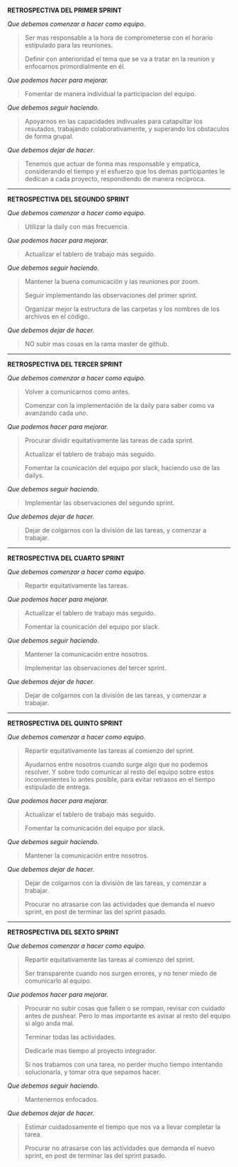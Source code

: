 **RETROSPECTIVA DEL PRIMER SPRINT**
>
*Que debemos comenzar a hacer como equipo.*
>Ser mas responsable a la hora de comprometerse con el horario estipulado para las reuniones.
>
>Definir con anterioridad el tema que se va a tratar en la reunion y enfocarnos primordialmente en él.
>
*Que podemos hacer para mejorar.*
>Fomentar de manera individual la participacion del equipo.
>
*Que debemos seguir haciendo.*
>Apoyarnos en las capacidades indivuales para catapultar los resutados, trabajando colaborativamente, y superando los obstaculos de forma grupal.
>
*Que debemos dejar de hacer*.
>Tenemos que actuar de forma mas responsable y empatica, considerando el tiempo y el esfuerzo que los demas participantes le dedican a cada proyecto, respondiendo de manera recíproca.
>
>
_____________
>
**RETROSPECTIVA DEL SEGUNDO SPRINT**
>
*Que debemos comenzar a hacer como equipo.*
>Utilizar la daily con más frecuencia.
>
*Que podemos hacer para mejorar.*
>Actualizar el tablero de trabajo más seguido.
>
*Que debemos seguir haciendo.*
>Mantener la buena comunicación y las reuniones por zoom.
>
>Seguir implementando las observaciones del primer sprint.
>
>Organizar mejor la estructura de las carpetas y los nombres de los archivos en el código.
>
*Que debemos dejar de hacer.*
>NO subir mas cosas en la rama master de github.
>
>
_____________
>
**RETROSPECTIVA DEL TERCER SPRINT**
>
*Que debemos comenzar a hacer como equipo.*
>Volver a comunicarnos como antes.
>
>Comenzar con la implementación de la daily para saber como va avanzando cada uno.
>
*Que podemos hacer para mejorar.*
>Procurar dividir equitativamente las tareas de cada sprint.
>
>Actualizar el tablero de trabajo más seguido.
>
>Fomentar la counicación del equipo por slack, haciendo uso de las dailys.
>
*Que debemos seguir haciendo.*
>Implementar las observaciones del segundo sprint.
>
*Que debemos dejar de hacer.*
>Dejar de colgarnos con la división de las tareas, y comenzar a trabajar.
>
>
_____________
>
**RETROSPECTIVA DEL CUARTO SPRINT**
>
*Que debemos comenzar a hacer como equipo.*
>Repartir equitativamente las tareas.
>
*Que podemos hacer para mejorar.*
>Actualizar el tablero de trabajo más seguido.
>
>Fomentar la counicación del equipo por slack.
>
*Que debemos seguir haciendo.*
>Mantener la comunicación entre nosotros.
>
>Implementar las observaciones del tercer sprint.
>
*Que debemos dejar de hacer.*
>Dejar de colgarnos con la división de las tareas, y comenzar a trabajar.
>
>
_____________
>
**RETROSPECTIVA DEL QUINTO SPRINT**
>
*Que debemos comenzar a hacer como equipo.*
>Repartir equitativamente las tareas al comienzo del sprint.
>
>Ayudarnos entre nosotros cuando surge algo que no podemos resolver. Y sobre todo comunicar al resto del equipo sobre estos inconvenientes lo antes posible, para evitar retrasos en el tiempo estipulado de entrega.
>
*Que podemos hacer para mejorar.*
>Actualizar el tablero de trabajo más seguido.
>
>Fomentar la comunicación del equipo por slack.
>
*Que debemos seguir haciendo.*
>Mantener la comunicación entre nosotros.
>
*Que debemos dejar de hacer.*
>Dejar de colgarnos con la división de las tareas, y comenzar a trabajar.
>
>Procurar no atrasarse con las actividades que demanda el nuevo sprint, en post de terminar las del sprint pasado.
>
>
_____________
>
**RETROSPECTIVA DEL SEXTO SPRINT**
>
*Que debemos comenzar a hacer como equipo.*
>Repartir equitativamente las tareas al comienzo del sprint.
>
>Ser transparente cuando nos surgen errores, y no tener miedo de comunicarlo al equipo.
>
*Que podemos hacer para mejorar.*
>Procurar no subir cosas que fallen o se rompan, revisar con cuidado antes de pushear. Pero lo mas importante es avisar al resto del equipo si algo anda mal.
>
>Terminar todas las actividades.
>
>Dedicarle mas tiempo al proyecto integrador.
>
>Si nos trabamos con una tarea, no perder mucho tiempo intentando solucionarla, y tomar otra que sepamos hacer.
>
*Que debemos seguir haciendo.*
>Mantenernos enfocados.
>
*Que debemos dejar de hacer.*
>Estimar cuidadosamente el tiempo que nos va a llevar completar la tarea.
>
>Procurar no atrasarse con las actividades que demanda el nuevo sprint, en post de terminar las del sprint pasado.
